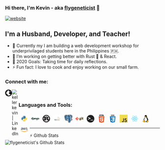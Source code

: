 ### Hi there, I'm Kevin - aka [flygeneticist][website] 👋

[![website](https://img.shields.io/website?label=grumpygoatstudio.com&style=for-the-badge&url=https%3A%2F%2Fgrumpygoatstudio.com)](https://grumpygoatstudio.com)


## I'm a Husband, Developer, and Teacher!

- 🔭 Currently my I am building a web development workshop for underprivilaged students here in the Philippines 🇵🇭.
- 🌱 I’m working on getting better with Rust 🦀 & React.
- 💪 2020 Goals: Taking time for daily reflections.
- ⚡ Fun fact: I love to cook and enjoy working on our small farm.

### Connect with me:
[<img align="left" alt="grumpygoatstudio.com" width="22px" src="https://raw.githubusercontent.com/iconic/open-iconic/master/svg/globe.svg" />][website]
[<img align="left" alt="kellerkevin | LinkedIn" width="22px" src="https://cdn.jsdelivr.net/npm/simple-icons@v3/icons/linkedin.svg" />][linkedin]

<br />

### Languages and Tools:

<img align="left" alt="Python" width="26px" style="padding:5px;" src="https://raw.githubusercontent.com/github/explore/e94815998e4e0713912fed477a1f346ec04c3da2/topics/python/python.png" />
<img align="left" alt="Django" width="26px" style="padding:5px;" src="https://raw.githubusercontent.com/github/explore/80688e429a7d4ef2fca1e82350fe8e3517d3494d/topics/django/django.png" />
<img align="left" alt="Rust" width="26px" style="padding:5px;" src="https://raw.githubusercontent.com/github/explore/80688e429a7d4ef2fca1e82350fe8e3517d3494d/topics/rust/rust.png" />
<img align="left" alt="MySQL" width="26px" style="padding:5px;" src="https://raw.githubusercontent.com/github/explore/80688e429a7d4ef2fca1e82350fe8e3517d3494d/topics/mysql/mysql.png" />
<img align="left" alt="PostgreSQL" width="26px" style="padding:5px;" src="https://raw.githubusercontent.com/github/explore/80688e429a7d4ef2fca1e82350fe8e3517d3494d/topics/postgresql/postgresql.png" />
<img align="left" alt="Git" width="26px" style="padding:5px;" src="https://raw.githubusercontent.com/github/explore/80688e429a7d4ef2fca1e82350fe8e3517d3494d/topics/git/git.png" />
<img align="left" alt="Terminal" width="26px" style="padding:5px;" src="https://raw.githubusercontent.com/github/explore/80688e429a7d4ef2fca1e82350fe8e3517d3494d/topics/terminal/terminal.png" />
<img align="left" alt="HTML5" width="26px" style="padding:5px;" src="https://raw.githubusercontent.com/github/explore/80688e429a7d4ef2fca1e82350fe8e3517d3494d/topics/html/html.png" />
<img align="left" alt="CSS3" width="26px" style="padding:5px;" src="https://raw.githubusercontent.com/github/explore/80688e429a7d4ef2fca1e82350fe8e3517d3494d/topics/css/css.png" />
<img align="left" alt="JavaScript" width="26px" style="padding:5px;" src="https://raw.githubusercontent.com/github/explore/80688e429a7d4ef2fca1e82350fe8e3517d3494d/topics/javascript/javascript.png" />
<img align="left" alt="React" width="26px" style="padding:5px;" src="https://raw.githubusercontent.com/github/explore/80688e429a7d4ef2fca1e82350fe8e3517d3494d/topics/react/react.png" />
<img align="left" alt="Linux" width="26px" style="padding:5px;" src="https://raw.githubusercontent.com/github/explore/80688e429a7d4ef2fca1e82350fe8e3517d3494d/topics/linux/linux.png" />
<img align="left" alt="AWS" width="26px" style="padding:5px;" src="https://raw.githubusercontent.com/github/explore/80688e429a7d4ef2fca1e82350fe8e3517d3494d/topics/aws/aws.png" />

<br />
<br />

---

<span>
    <summary>⚡️ Github Stats</summary>
    <img align="left" alt="flygeneticist's Github Stats" src="https://github-readme-stats.codestackr.vercel.app/api?username=flygeneticist&show_icons=true&hide_border=true&count_private=true" />
</span>

[website]: https://grumpygoatstudio.com
[linkedin]: https://linkedin.com/in/kellerkevin

